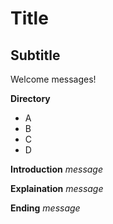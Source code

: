 # Title
## Subtitle

Welcome messages!

**Directory**
* A
* B
* C
* D

**Introduction**
*message*

**Explaination**
*message*

**Ending**
*message*
